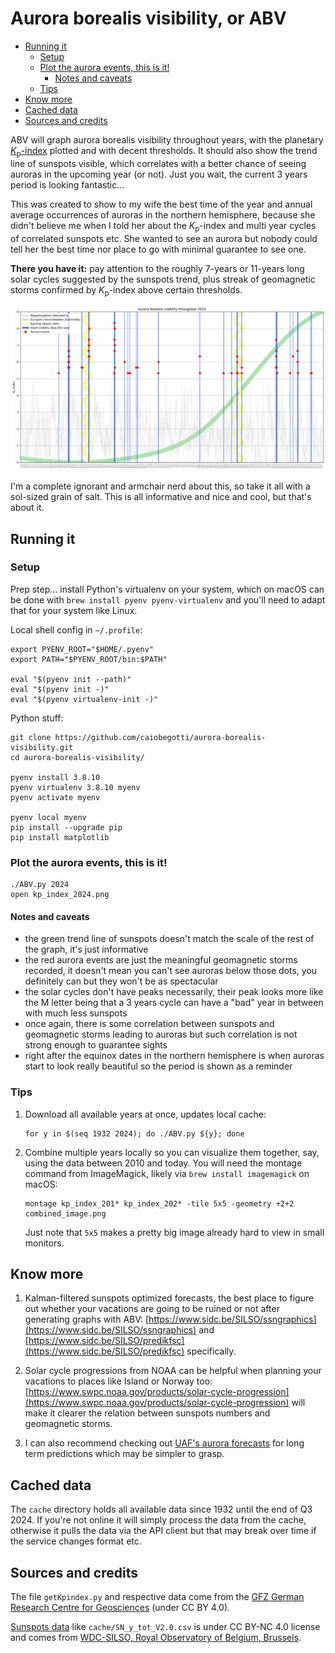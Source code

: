 # Aurora borealis visibility, or ABV

<!-- TOC start (generated with https://github.com/derlin/bitdowntoc) -->

- [Running it](#running-it)
   * [Setup](#setup)
   * [Plot the aurora events, this is it!](#plot-the-aurora-events-this-is-it)
      + [Notes and caveats](#notes-and-caveats)
   * [Tips](#tips)
- [Know more](#know-more)
- [Cached data](#cached-data)
- [Sources and credits](#sources-and-credits)

<!-- TOC end -->

ABV will graph aurora borealis visibility throughout years, with the planetary [_K_<sub>p</sub>-index](https://en.wikipedia.org/wiki/K-index) plotted and with decent thresholds. It should also show the trend line of sunspots visible, which correlates with a better chance of seeing auroras in the upcoming year (or not). Just you wait, the current 3 years period is looking fantastic...

This was created to show to my wife the best time of the year and annual average occurrences of auroras in the northern hemisphere, because she didn't believe me when I told her about the _K_<sub>p</sub>-index and multi year cycles of correlated sunspots etc. She wanted to see an aurora but nobody could tell her the best time nor place to go with minimal guarantee to see one.

**There you have it:** pay attention to the roughly 7-years or 11-years long solar cycles suggested by the sunspots trend, plus streak of geomagnetic storms confirmed by _K_<sub>p</sub>-index above certain thresholds.

![Graph example for 2024](example.png "Graph example for 2024")

I'm a complete ignorant and armchair nerd about this, so take it all with a sol-sized grain of salt. This is all informative and nice and cool, but that's about it.

<!-- TOC --><a name="running-it"></a>
## Running it

<!-- TOC --><a name="setup"></a>
### Setup

Prep step... install Python's virtualenv on your system, which on macOS can be done with `brew install pyenv pyenv-virtualenv` and you'll need to adapt that for your system like Linux.

Local shell config in `~/.profile`:

```
export PYENV_ROOT="$HOME/.pyenv"
export PATH="$PYENV_ROOT/bin:$PATH"

eval "$(pyenv init --path)"
eval "$(pyenv init -)"
eval "$(pyenv virtualenv-init -)"
```

Python stuff:

```
git clone https://github.com/caiobegotti/aurora-borealis-visibility.git
cd aurora-borealis-visibility/

pyenv install 3.8.10
pyenv virtualenv 3.8.10 myenv
pyenv activate myenv

pyenv local myenv
pip install --upgrade pip
pip install matplotlib
```

<!-- TOC --><a name="plot-the-aurora-events-this-is-it"></a>
### Plot the aurora events, this is it!

```
./ABV.py 2024
open kp_index_2024.png
```

<!-- TOC --><a name="notes-and-caveats"></a>
#### Notes and caveats

- the green trend line of sunspots doesn't match the scale of the rest of the graph, it's just informative
- the red aurora events are just the meaningful geomagnetic storms recorded, it doesn't mean you can't see auroras below those dots, you definitely can but they won't be as spectacular
- the solar cycles don't have peaks necessarily, their peak looks more like the M letter being that a 3 years cycle can have a "bad" year in between with much less sunspots
- once again, there is some correlation between sunspots and geomagnetic storms leading to auroras but such correlation is not strong enough to guarantee sights
- right after the equinox dates in the northern hemisphere is when auroras start to look really beautiful so the period is shown as a reminder

<!-- TOC --><a name="tips"></a>
### Tips

1. Download all available years at once, updates local cache:
	```
	for y in $(seq 1932 2024); do ./ABV.py ${y}; done
	```

1. Combine multiple years locally so you can visualize them together, say, using the data between 2010 and today. You will need the montage command from ImageMagick, likely via `brew install imagemagick` on macOS:

	```
	montage kp_index_201* kp_index_202* -tile 5x5 -geometry +2+2 combined_image.png
	```
	
	Just note that `5x5` makes a pretty big image already hard to view in small monitors.

<!-- TOC --><a name="know-more"></a>
## Know more

1. Kalman-filtered sunspots optimized forecasts, the best place to figure out whether your vacations are going to be ruined or not after generating graphs with ABV: [https://www.sidc.be/SILSO/ssngraphics](https://www.sidc.be/SILSO/ssngraphics) and [https://www.sidc.be/SILSO/predikfsc](https://www.sidc.be/SILSO/predikfsc) specifically.

1. Solar cycle progressions from NOAA can be helpful when planning your vacations to places like Island or Norway too: [https://www.swpc.noaa.gov/products/solar-cycle-progression](https://www.swpc.noaa.gov/products/solar-cycle-progression) will make it clearer the relation between sunspots numbers and geomagnetic storms.

1. I can also recommend checking out [UAF's aurora forecasts](https://www.gi.alaska.edu/monitors/aurora-forecast) for long term predictions which may be simpler to grasp.

<!-- TOC --><a name="cached-data"></a>
## Cached data

The `cache` directory holds all available data since 1932 until the end of Q3 2024. If you're not online it will simply process the data from the cache, otherwise it pulls the data via the API client but that may break over time if the service changes format etc.

<!-- TOC --><a name="sources-and-credits"></a>
## Sources and credits

The file `getKpindex.py` and respective data come from the [GFZ German Research Centre for Geosciences](https://kp.gfz-potsdam.de/en/data) (under CC BY 4.0).

[Sunspots data](https://www.sidc.be/SILSO/infosnytot) like `cache/SN_y_tot_V2.0.csv` is under CC BY-NC 4.0 license and comes from [WDC-SILSO, Royal Observatory of Belgium, Brussels](https://www.sidc.be/SILSO/datafiles).
